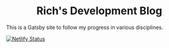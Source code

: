 <h1 align="center">Rich's Development Blog</h1>

This is a Gatsby site to follow my progress in various disciplines.

[![Netlify Status](https://api.netlify.com/api/v1/badges/c06e2508-516c-4c14-84b7-876097702b9a/deploy-status)](https://app.netlify.com/sites/pmcg31/deploys)
